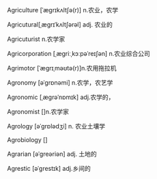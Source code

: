 Agriculture [ˈæɡrɪkʌltʃə(r)] n.农业，农学

Agricutural[ˌæɡrɪˈkʌltʃərəl] adj. 农业的

Agricuturist n.农学家

Agricorporation  [ˌæɡriːˌkɔːpəˈreɪʃən] n.农业综合公司

Agrimotor [ˈæɡrɪˌməʊtə(r)]n.农用拖拉机

Agronomy [əˈɡrɒnəmi] n.农学，农艺学

Agronomic [ˌæɡrəˈnɒmɪk] adj.农学的，

Agronomist []n.农学家

Agrology [əˈɡrɒlədʒi] n. 农业土壤学

Agrobiology []

Agrarian [əˈɡreəriən] adj. 土地的

Agrestic [əˈɡrestɪk] adj.乡间的



